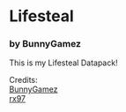 # Lifesteal
### by BunnyGamez

This is my Lifesteal Datapack!


Credits:
<br>
[BunnyGamez](https://github.com/BunnyGamezsc)
<br>
[rx97](https://github.com/rx-modules)
